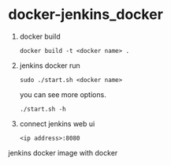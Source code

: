 # docker-jenkins_docker

1. docker build

    `docker build -t <docker name> .`


2. jenkins docker run

    `sudo ./start.sh <docker name>`

    you can see more options.
    
    `./start.sh -h`


3. connect jenkins web ui

    `<ip address>:8080`


jenkins docker image with docker
